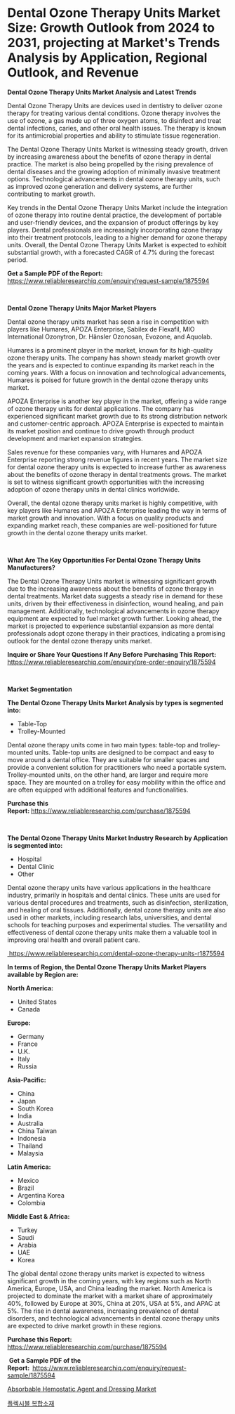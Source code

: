 <p><h1>Dental Ozone Therapy Units Market Size: Growth Outlook from 2024 to 2031, projecting at Market's Trends Analysis by Application, Regional Outlook, and Revenue</h1></p><p><strong>Dental Ozone Therapy Units Market Analysis and Latest Trends</strong></p>
<p><p>Dental Ozone Therapy Units are devices used in dentistry to deliver ozone therapy for treating various dental conditions. Ozone therapy involves the use of ozone, a gas made up of three oxygen atoms, to disinfect and treat dental infections, caries, and other oral health issues. The therapy is known for its antimicrobial properties and ability to stimulate tissue regeneration.</p><p>The Dental Ozone Therapy Units Market is witnessing steady growth, driven by increasing awareness about the benefits of ozone therapy in dental practice. The market is also being propelled by the rising prevalence of dental diseases and the growing adoption of minimally invasive treatment options. Technological advancements in dental ozone therapy units, such as improved ozone generation and delivery systems, are further contributing to market growth.</p><p>Key trends in the Dental Ozone Therapy Units Market include the integration of ozone therapy into routine dental practice, the development of portable and user-friendly devices, and the expansion of product offerings by key players. Dental professionals are increasingly incorporating ozone therapy into their treatment protocols, leading to a higher demand for ozone therapy units. Overall, the Dental Ozone Therapy Units Market is expected to exhibit substantial growth, with a forecasted CAGR of 4.7% during the forecast period.</p></p>
<p><strong>Get a Sample PDF of the Report:&nbsp;</strong> <a href="https://www.reliableresearchiq.com/enquiry/request-sample/1875594">https://www.reliableresearchiq.com/enquiry/request-sample/1875594</a></p>
<p>&nbsp;</p>
<p><strong>Dental Ozone Therapy Units Major Market Players</strong></p>
<p><p>Dental ozone therapy units market has seen a rise in competition with players like Humares, APOZA Enterprise, Sabilex de Flexafil, MIO International Ozonytron, Dr. Hänsler Ozonosan, Evozone, and Aquolab. </p><p>Humares is a prominent player in the market, known for its high-quality ozone therapy units. The company has shown steady market growth over the years and is expected to continue expanding its market reach in the coming years. With a focus on innovation and technological advancements, Humares is poised for future growth in the dental ozone therapy units market.</p><p>APOZA Enterprise is another key player in the market, offering a wide range of ozone therapy units for dental applications. The company has experienced significant market growth due to its strong distribution network and customer-centric approach. APOZA Enterprise is expected to maintain its market position and continue to drive growth through product development and market expansion strategies.</p><p>Sales revenue for these companies vary, with Humares and APOZA Enterprise reporting strong revenue figures in recent years. The market size for dental ozone therapy units is expected to increase further as awareness about the benefits of ozone therapy in dental treatments grows. The market is set to witness significant growth opportunities with the increasing adoption of ozone therapy units in dental clinics worldwide.</p><p>Overall, the dental ozone therapy units market is highly competitive, with key players like Humares and APOZA Enterprise leading the way in terms of market growth and innovation. With a focus on quality products and expanding market reach, these companies are well-positioned for future growth in the dental ozone therapy units market.</p></p>
<p>&nbsp;</p>
<p><strong>What Are The Key Opportunities For Dental Ozone Therapy Units Manufacturers?</strong></p>
<p><p>The Dental Ozone Therapy Units market is witnessing significant growth due to the increasing awareness about the benefits of ozone therapy in dental treatments. Market data suggests a steady rise in demand for these units, driven by their effectiveness in disinfection, wound healing, and pain management. Additionally, technological advancements in ozone therapy equipment are expected to fuel market growth further. Looking ahead, the market is projected to experience substantial expansion as more dental professionals adopt ozone therapy in their practices, indicating a promising outlook for the dental ozone therapy units market.</p></p>
<p><strong>Inquire or Share Your Questions If Any Before Purchasing This Report:</strong> <a href="https://www.reliableresearchiq.com/enquiry/pre-order-enquiry/1875594">https://www.reliableresearchiq.com/enquiry/pre-order-enquiry/1875594</a></p>
<p>&nbsp;</p>
<p><strong>Market Segmentation</strong></p>
<p><strong>The Dental Ozone Therapy Units Market Analysis by types is segmented into:</strong></p>
<p><ul><li>Table-Top</li><li>Trolley-Mounted</li></ul></p>
<p><p>Dental ozone therapy units come in two main types: table-top and trolley-mounted units. Table-top units are designed to be compact and easy to move around a dental office. They are suitable for smaller spaces and provide a convenient solution for practitioners who need a portable system. Trolley-mounted units, on the other hand, are larger and require more space. They are mounted on a trolley for easy mobility within the office and are often equipped with additional features and functionalities.</p></p>
<p><strong>Purchase this Report:&nbsp;</strong><a href="https://www.reliableresearchiq.com/purchase/1875594">https://www.reliableresearchiq.com/purchase/1875594</a></p>
<p>&nbsp;</p>
<p><strong>The Dental Ozone Therapy Units Market Industry Research by Application is segmented into:</strong></p>
<p><ul><li>Hospital</li><li>Dental Clinic</li><li>Other</li></ul></p>
<p><p>Dental ozone therapy units have various applications in the healthcare industry, primarily in hospitals and dental clinics. These units are used for various dental procedures and treatments, such as disinfection, sterilization, and healing of oral tissues. Additionally, dental ozone therapy units are also used in other markets, including research labs, universities, and dental schools for teaching purposes and experimental studies. The versatility and effectiveness of dental ozone therapy units make them a valuable tool in improving oral health and overall patient care.</p></p>
<p><a href="https://www.reliableresearchiq.com/dental-ozone-therapy-units-r1875594">&nbsp;https://www.reliableresearchiq.com/dental-ozone-therapy-units-r1875594</a></p>
<p><strong>In terms of Region, the Dental Ozone Therapy Units Market Players available by Region are:</strong></p>
<p>
    <p> <strong> North America: </strong>
        <ul>
            <li>United States</li>
            <li>Canada</li>
        </ul>
        </p> 
    <p> <strong> Europe: </strong>
        <ul>
            <li>Germany</li>
            <li>France</li>
            <li>U.K.</li>
            <li>Italy</li>
            <li>Russia</li>
        </ul>
        </p> 
    <p> <strong> Asia-Pacific: </strong>
        <ul>
            <li>China</li>
            <li>Japan</li>
            <li>South Korea</li>
            <li>India</li>
            <li>Australia</li>
            <li>China Taiwan</li>
            <li>Indonesia</li>
            <li>Thailand</li>
            <li>Malaysia</li>
        </ul>
        </p> 
    <p> <strong> Latin America: </strong>
        <ul>
            <li>Mexico</li>
            <li>Brazil</li>
            <li>Argentina Korea</li>
            <li>Colombia</li>
        </ul>
        </p> 
    <p> <strong> Middle East & Africa: </strong>
        <ul>
            <li>Turkey</li>
            <li>Saudi</li>
            <li>Arabia</li>
            <li>UAE</li>
            <li>Korea</li>
        </ul>
    </p>
    </p>
<p><p>The global dental ozone therapy units market is expected to witness significant growth in the coming years, with key regions such as North America, Europe, USA, and China leading the market. North America is projected to dominate the market with a market share of approximately 40%, followed by Europe at 30%, China at 20%, USA at 5%, and APAC at 5%. The rise in dental awareness, increasing prevalence of dental disorders, and technological advancements in dental ozone therapy units are expected to drive market growth in these regions.</p></p>
<p><strong>Purchase this Report: </strong><a href="https://www.reliableresearchiq.com/purchase/1875594">https://www.reliableresearchiq.com/purchase/1875594</a></p>
<p>&nbsp;<strong>Get a Sample PDF of the Report:&nbsp;&nbsp;</strong><a href="https://www.reliableresearchiq.com/enquiry/request-sample/1875594">https://www.reliableresearchiq.com/enquiry/request-sample/1875594</a></p>
<p><strong></strong></p>
<p><p><a href="https://github.com/jahid123ahm/Market-Research-Report-List-1/blob/main/absorbable-hemostatic-agent-and-dressing-market.md">Absorbable Hemostatic Agent and Dressing Market</a></p><p><a href="https://github.com/mpodehpw07370073/Market-Research-Report-List-3/blob/main/980758977030.md">플렉시블 복합소재</a></p></p>
